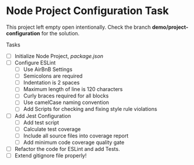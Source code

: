 # Node Project Configuration Task

This project left empty open intentionally. Check the branch __demo/project-configuration__ for the solution. 

Tasks
 - [ ] Initialize Node Project, _package.json_
 - [ ] Configure ESLint
   - [ ] Use AirBnB Settings
   - [ ] Semicolons are required
   - [ ] Indentation is 2 spaces
   - [ ] Maximum length of line is 120 characters
   - [ ] Curly braces required for all blocks
   - [ ] Use camelCase naming convention
   - [ ] Add Scripts for checking and fixing style rule violations
 - [ ] Add Jest Configuration
   - [ ] Add test script
   - [ ] Calculate test coverage
   - [ ] Include all source files into coverage report
   - [ ] Add minimum code coverage quality gate
 - [ ] Refactor the code for ESLint and add Tests. 
 - [ ] Extend gitignore file properly!
